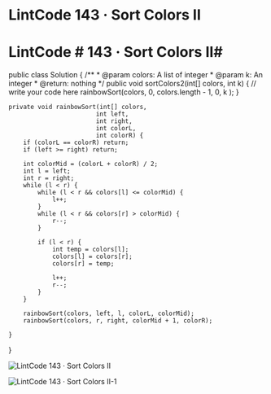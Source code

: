 # LintCode 143 · Sort Colors II

# LintCode **# 143 · Sort Colors II**# 

public class Solution {
    /**
     * @param colors: A list of integer
     * @param k: An integer
     * @return: nothing
     */
    public void sortColors2(int[] colors, int k) {
        // write your code here
        rainbowSort(colors, 0, colors.length - 1, 0, k );
    }

    private void rainbowSort(int[] colors, 
                            int left,
                            int right,
                            int colorL, 
                            int colorR) {
        if (colorL == colorR) return;
        if (left >= right) return;

        int colorMid = (colorL + colorR) / 2;
        int l = left;
        int r = right;
        while (l < r) {
            while (l < r && colors[l] <= colorMid) {
                l++;
            }
            while (l < r && colors[r] > colorMid) {
                r--;
            }

            if (l < r) {
                int temp = colors[l];
                colors[l] = colors[r];
                colors[r] = temp;

                l++;
                r--;
            }
        }

        rainbowSort(colors, left, l, colorL, colorMid);
        rainbowSort(colors, r, right, colorMid + 1, colorR);

    }
}

![LintCode 143 · Sort Colors II](images/LintCode%20143%20·%20Sort%20Colors%20II.png)

![LintCode 143 · Sort Colors II-1](images/LintCode%20143%20·%20Sort%20Colors%20II-1.png)


